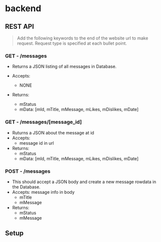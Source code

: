 # backend

## REST API

> Add the following keywords to the end of the website url to make request. Request type is specified at each bullet point.

### GET - /messages

- Returns a JSON listing of all messages in Database.

- Accepts:
  - NONE
- Returns:
  - mStatus
  - mData: [mId, mTitle, mMessage, mLikes, mDislikes, mDate]

### GET - /messages/[message_id]

- Ruturns a JSON about the message at id
- Accepts:
  - message id in url
- Returns:
  - mStatus
  - mData: [mId, mTitle, mMessage, mLikes, mDislikes, mDate]

### POST - /messages

- This should accept a JSON body and create a new message rowdata in the Database.
- Accepts: message info in body
  - mTitle
  - mMessage
- Returns:
  - mStatus
  - mMessage

## Setup
